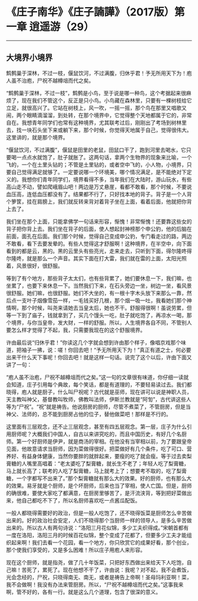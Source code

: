 # 《庄子南华》《庄子諵譁》（2017版）第一章 逍遥游（29）

------

## 大境界小境界

鹪鹩巢于深林，不过一枝，偃鼠饮河，不过满腹，归休乎君！予无所用天下为！庖人虽不治庖，尸祝不越樽俎而代之矣。

“鹪鹩巢于深林，不过一枝”，鹪鹩是小鸟，至于说是哪一种鸟，这个考据起来很麻烦了，现在我们不管这个，反正是只小鸟。小鸟藏在森林里，只要有一棵树枝给它立足，就很高兴了。它站在树枝上，风一吹，一摇一摇，那个鸟在那里又唱歌又闹，两个眼睛滴溜溜，到处转，在那个境界中，它觉得整个天地都属于它的，非常自在。我想青年同学们也常有这种境界，尤其联考过后，刚刚出了考场到树林里去，找一块石头坐下来或躺下来，那个时候，你觉得天地属于自己，觉得很伟大。这里讲的，就是那个境界。

“偃鼠饮河，不过满腹”，偃鼠是田里的老鼠，田鼠口干了，跑到河里去喝水，它只要喝一点点水就饱了，肚子就胀了。这两句话，拿两个生物界的现象来比喻，一个飞的，一个在土里头钻的；不管是土里钻的，或者空中飞的，小人物，小境界，只要自己觉得满足就够了。一定要说哪一个环境美，哪个情况满足，是不能绝对下定义的。我想你们青年同学们，境界看得不多，当年我们在大陆时，游山玩水，有些高山走不动，譬如爬峨眉山吧！两边是万丈悬崖，看都不敢看，那个时候，不要说血压高，连低血压都没有了。结果都不行了，只好找本地的背子。背子是一个人背个箩筐，挂在肩膀上，我们就反转来背对着背子坐在上面，看着后面，他就把你背上去了。

我们坐在那个上面，只能拿佛学一句话来形容，惭愧！非常惭愧！还要靠这些女的背子把你背上去。我们坐在背子的后面，使人想起封神榜那个申公豹，他的后脑在前面，面孔在后面。我们那个时候，觉得自己变成申公豹，专门看走过的路，两边不敢看，看下去要发晕的。有些人觉得这才舒服啊！这种境界，在半空中，向下面看到的都是云，黑的。黑的云里头有些亮光，走来走去，只听到下面，得尔隆咚得尔隆咚，就是那么一个声音。其实下面在打大雷，我们就在雷的上面，太阳光照着，风景很好，很舒服。

等到了有个地方，那些背子太太们，也有些背累了，她们要休息一下，我们嘛，也坐累了，也要下来休息一下。当然我们下来，在石头旁边一坐，树边一坐，看风景很舒服。她们嘛，也很舒服。她们不大坐的，有一根十字木头放下来那么一靠，然后点一支叶子烟像雪茄一样，一毛钱买好几根，那个烟一吸一吐，我看她们那个神情啊，那个时候，叫尧来请她去当皇太后，她也不干。舒服得很啊！虽说劳累，但等一下到了庙子，钱就拿到了，买几个馒头一吃，肚子就吃饱了，再凉水一喝，那个境界，与你当皇帝，发大财，一样的舒服。所以，人生境界各自不同，不管别人要怎么样才觉得了不起，我，只需要我现在的这个舒服境界。

许由最后说“归休乎君！”你读这几个字就会想到许由那个样子，像唱京戏那个味道，把袖子一拂，说：嗟！你回去吧！“予无所用天下为！”真正有道之士，何必要出来干什么天下事呢！你回去吧！就是这样一句话。说完了这个以后，许由下面又讲了一句：

“庖人虽不治庖，尸祝不越樽俎而代之矣。”这一句的文章很有味道，你仔细一读就会知道，庄子引用每个典故，每个笑话，都是有道理的，不要轻易读过去。我们都晓得，庖人就是厨子，什么叫尸祝呢？古代就是巫师，现在讲可以说是神职人员，天主教叫神父，基督教叫牧师，佛教叫法师，伊斯兰教就是“阿訇”，古代讲这些人等为“尸祝”。“祝”就是祷告。他说厨房的厨师，尽管不煮菜了，不管厨房，但是当神父、法师的，总不能到厨房占他的位子，替他做菜吧！那样是不行的。

这里面有三层观念，还不止三层观念，甚至有四五层观念。第一层，庄子为什么引用厨师呢？大概我们中国人，自古以来讲究吃的，而且中国历史，有好几个名厨师。第一个好厨师是伊尹，就是商汤的宰相。在他没有当宰相以前，为了要跟皇帝见面，他故意请求当厨师，因为菜做得很好。把菜做好有几个条件，吃了可口、营养好、有益身体健康，当然你要胖的就胖起来，要瘦的吃了就会瘦。等于过去卖梨膏糖的人嘴里高唱着：“老太婆吃了梨膏糖，就长生不老了；年轻人吃了梨膏糖，马上就长高了；联考的人吃了梨膏糖，马上就考上了；想要考不取的，吃了梨膏糖，一个字都写不出来了。”那个梨膏糖就有那么大的效果。好的厨师，也有那么大的效果。易牙就是个厨师，是个坏厨师，后来也当了宰相，使人亡国。但是，厨师的确很难，要使大家吃了都满意，在厨房里够苦了，是汗流浃背，等到把好菜做出来，他自己都吃不下了，所以名厨师喜欢吃一点酱瓜配饭。

一般人都晓得需要好的政治，但是一般人吃饱了，还不晓得饭菜是厨师怎么辛苦做出来的。好的政治社会安定，人们不晓得那个当厨师一样的领导人，是多么辛苦做出来的。所以古人有两句诗说：“洛阳三月花似锦，多少工夫织得成。”宋朝首都有一度在洛阳，洛阳三月的时候百花似锦，整个变成了花都了，但要多少工夫才能组织起来啊！我们去看一个花园，看一个地方，你只欣赏它的成果好看，那个创业，那个使我们享受的，又是多么困难！所以庄子用庖人来形容。

现在这个厨师，就是指尧，做了几十年饭菜，只把好东西做出来给天下人吃饱，自己嘛！苦死了，累死了。现在他想不干了，许由说：我呢？对不起，我不会煮饭，光会念经的，尸祝，只晓得南无、南无，或者是祷告上帝啊！圣母玛利亚啊！菜，我不会做啊！我没有办法来管厨房。所以，“尸祝不越樽俎而代之矣。”这事我来啊，管不好的，各有一行。就是这么几个道理，包含了很深的意义。
